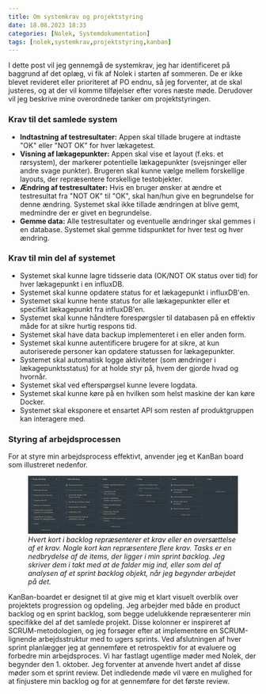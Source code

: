 ```yaml
---
title: Om systemkrav og projektstyring
date: 18.08.2023 18:33
categories: [Nolek, Systemdokumentation]
tags: [nolek,systemkrav,projektstyring,kanban]
---
```

I dette post vil jeg gennemgå de systemkrav, jeg har identificeret på baggrund af det oplæg, vi fik af Nolek i starten af
sommeren. De er ikke blevet revideret eller prioriteret af PO endnu, så jeg forventer, at de skal justeres, og at der vil
komme tilføjelser efter vores næste møde. Derudover vil jeg beskrive mine overordnede tanker om projektstyringen.

### Krav til det samlede system
* **Indtastning af testresultater:** Appen skal tillade brugere at indtaste "OK" eller "NOT OK" for hver lækagetest.
* **Visning af lækagepunkter:** Appen skal vise et layout (f.eks. et rørsystem), der markerer potentielle lækagepunkter
  (svejsninger eller andre svage punkter). Brugeren skal kunne vælge mellem forskellige layouts, der repræsentere
  forskellige testobjekter.
* **Ændring af testresultater:** Hvis en bruger ønsker at ændre et testresultat fra "NOT OK" til "OK", skal han/hun give
  en begrundelse for denne ændring. Systemet skal ikke tillade ændringen at blive gemt, medmindre der er givet en
  begrundelse.
* **Gemme data:** Alle testresultater og eventuelle ændringer skal gemmes i en database. Systemet skal gemme tidspunktet
  for hver test og hver ændring.

### Krav til min del af systemet
* Systemet skal kunne lagre tidsserie data (OK/NOT OK status over tid) for hver lækagepunkt i en influxDB.
* Systemet skal kunne opdatere status for et lækagepunkt i influxDB'en.
* Systemet skal kunne hente status for alle lækagepunkter eller et specifikt lækagepunkt fra influxDB'en.
* Systemet skal kunne håndtere forespørgsler til databasen på en effektiv måde for at sikre hurtig respons tid.
* Systemet skal have data backup implementeret i en eller anden form.
* Systemet skal kunne autentificere brugere for at sikre, at kun autoriserede personer kan opdatere statussen for
  lækagepunkter.
* Systemet skal automatisk logge aktiviteter (som ændringer i lækagepunktsstatus) for at holde styr på, hvem der gjorde
  hvad og hvornår.
* Systemet skal ved efterspørgsel kunne levere logdata.
* Systemet skal kunne køre på en hvilken som helst maskine der kan køre Docker.
* Systemet skal eksponere et ensartet API som resten af produktgruppen kan interagere med.

### Styring af arbejdsprocessen
For at styre min arbejdsprocess effektivt, anvender jeg et KanBan board som illustreret nedenfor.

<figure>
  <img src="/assets/images/kanban_2108.png" alt="Image should have been here.">
  <figcaption> <i>Hvert kort i backlog repræsenterer et krav eller en oversættelse af et krav. Nogle kort kan 
repræsentere flere krav. Tasks er en nedbrydelse af de items, der ligger i min sprint backlog. Jeg skriver dem i takt
med at de falder mig ind, eller som del af analysen af et sprint backlog objekt, når jeg begynder arbejdet på det.
</i>  </figcaption>
</figure>

KanBan-boardet er designet til at give mig et klart visuelt overblik over projektets progression og opdeling. Jeg
arbejder med både en product backlog og en sprint backlog, som begge udelukkende repræsenterer min specifikke del af det
samlede projekt. Disse kolonner er inspireret af SCRUM-metodologien, og jeg forsøger efter at implementere en
SCRUM-lignende arbejdsstruktur med to ugers sprints. Ved afslutningen af hver sprint planlægger jeg at gennemføre et
retrospektiv for at evaluere og forbedre min arbejdsproces. Vi har fastlagt ugentlige møder med Nolek, der begynder
den 1. oktober. Jeg forventer at anvende hvert andet af disse møder som et sprint review. Det indledende møde vil være
en mulighed for at finjustere min backlog og for at gennemføre for det første review.
